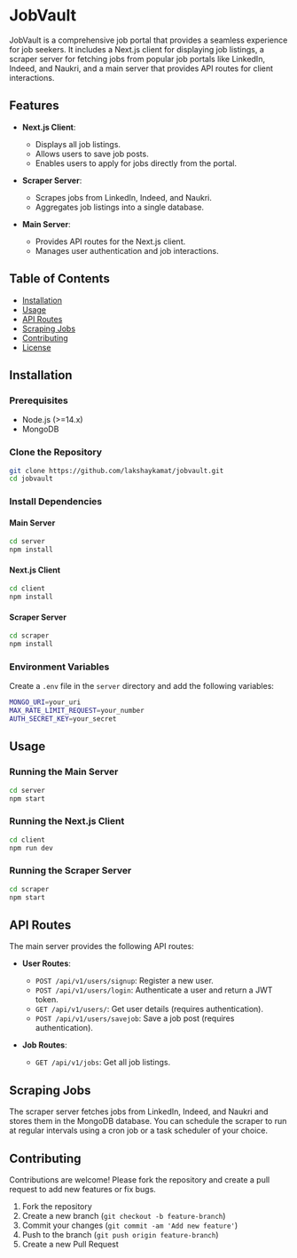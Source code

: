 # JobVault

JobVault is a comprehensive job portal that provides a seamless experience for job seekers. It includes a Next.js client for displaying job listings, a scraper server for fetching jobs from popular job portals like LinkedIn, Indeed, and Naukri, and a main server that provides API routes for client interactions.

## Features

- **Next.js Client**:

  - Displays all job listings.
  - Allows users to save job posts.
  - Enables users to apply for jobs directly from the portal.

- **Scraper Server**:

  - Scrapes jobs from LinkedIn, Indeed, and Naukri.
  - Aggregates job listings into a single database.

- **Main Server**:

  - Provides API routes for the Next.js client.
  - Manages user authentication and job interactions.

## Table of Contents

- [Installation](#installation)
- [Usage](#usage)
- [API Routes](#api-routes)
- [Scraping Jobs](#scraping-jobs)
- [Contributing](#contributing)
- [License](#license)

## Installation

### Prerequisites

- Node.js (>=14.x)
- MongoDB

### Clone the Repository

```bash
git clone https://github.com/lakshaykamat/jobvault.git
cd jobvault
```

### Install Dependencies

#### Main Server

```bash
cd server
npm install
```

#### Next.js Client

```bash
cd client
npm install
```

#### Scraper Server

```bash
cd scraper
npm install
```

### Environment Variables

Create a `.env` file in the `server` directory and add the following variables:

```bash
MONGO_URI=your_uri
MAX_RATE_LIMIT_REQUEST=your_number
AUTH_SECRET_KEY=your_secret
```

## Usage

### Running the Main Server

```bash
cd server
npm start
```

### Running the Next.js Client

```bash
cd client
npm run dev
```

### Running the Scraper Server

```bash
cd scraper
npm start
```

## API Routes

The main server provides the following API routes:

- **User Routes**:

  - `POST /api/v1/users/signup`: Register a new user.
  - `POST /api/v1/users/login`: Authenticate a user and return a JWT token.
  - `GET /api/v1/users/`: Get user details (requires authentication).
  - `POST /api/v1/users/savejob`: Save a job post (requires authentication).

- **Job Routes**:

  - `GET /api/v1/jobs`: Get all job listings.

## Scraping Jobs

The scraper server fetches jobs from LinkedIn, Indeed, and Naukri and stores them in the MongoDB database. You can schedule the scraper to run at regular intervals using a cron job or a task scheduler of your choice.

## Contributing

Contributions are welcome! Please fork the repository and create a pull request to add new features or fix bugs.

1. Fork the repository
2. Create a new branch (`git checkout -b feature-branch`)
3. Commit your changes (`git commit -am 'Add new feature'`)
4. Push to the branch (`git push origin feature-branch`)
5. Create a new Pull Request
